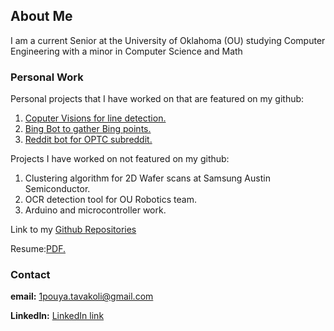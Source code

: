 ## About Me

I am a current Senior at the University of Oklahoma (OU) studying Computer Engineering with a minor in Computer Science and Math


### Personal Work
Personal projects that I have worked on that are featured on my github:

1. [Coputer Visions for line detection.](https://github.com/PouyaT/map_projection)
2. [Bing Bot to gather Bing points.](https://github.com/PouyaT/BingBot)
3. [Reddit bot for OPTC subreddit.](https://github.com/PouyaT/OPTC-reddit-bot)

Projects I have worked on not featured on my github:
1. Clustering algorithm for 2D Wafer scans at Samsung Austin Semiconductor.
2. OCR detection tool for OU Robotics team.
3. Arduino and microcontroller work.

Link to my [Github Repositories](https://github.com/PouyaT)

Resume:<a href="PouyaT.github.io/Resume.pdf" target="_blank">PDF.</a>

### Contact

**email:** 1pouya.tavakoli@gmail.com

**LinkedIn:** [LinkedIn link](https://www.linkedin.com/in/pouya-tavakoli-33726a14b/)

